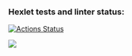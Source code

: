 ### Hexlet tests and linter status:
[![Actions Status](https://github.com/MisterFlicker/python-project-83/workflows/hexlet-check/badge.svg)](https://github.com/MisterFlicker/python-project-83/actions)

<a href="https://codeclimate.com/github/MisterFlicker/python-project-83/maintainability"><img src="https://api.codeclimate.com/v1/badges/46d6d0a63eea8c47fd64/maintainability" /></a>
